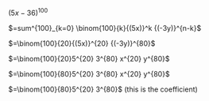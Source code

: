 ${(5x-36)}^{100}$

$=sum^{100}_{k=0} \binom{100}{k}{(5x)}^k {(-3y)}^{n-k}$

$=\binom{100}{20}{(5x)}^{20} {(-3y)}^{80}$

$=\binom{100}{20}5^{20} 3^{80} x^{20} y^{80}$

$=\binom{100}{80}5^{20} 3^{80} x^{20} y^{80}$

$=\binom{100}{80}5^{20} 3^{80}$ (this is the coefficient)

